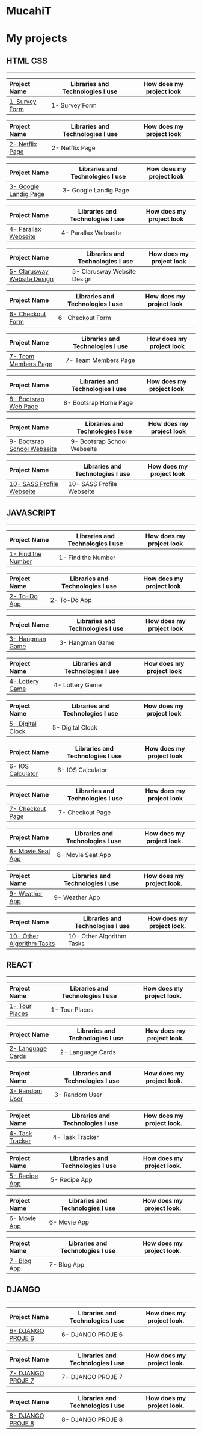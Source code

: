 # MucahiT

# My projects



## HTML CSS
<hr>

  Project Name       |Libraries and Technologies I use     |How does my project look  
:-------------------------|-------------------------|-------------------------
[1. Survey Form](https://mucahitkarakus.github.io/HTML_CSS_Survery-form/)| 1- Survey Form	 |


  Project Name       |Libraries and Technologies I use     |How does my project look
:-------------------------|-------------------------|-------------------------
[2- Netflix Page](https://mucahitkarakus.github.io/HTML_CSS_Netflix/)| 2- Netflix Page	 |


  Project Name       |Libraries and Technologies I use     |How does my project look  
:-------------------------|-------------------------|-------------------------
[3- Google Landig Page](https://mucahitkarakus.github.io/HTML_CSS_Google-Clone/)| 3- Google Landig Page 	 |


  Project Name       |Libraries and Technologies I use     |How does my project look  
:-------------------------|-------------------------|-------------------------
[4- Parallax Webseite](https://mucahitkarakus.github.io/HTML_CSS_Parallax/)| 4- Parallax Webseite		 |


  Project Name       |Libraries and Technologies I use     |How does my project look 
:-------------------------|-------------------------|-------------------------
[5- Clarusway Website Design](https://javascript-digital-clock-24akepg2y-muharremgem.vercel.app/)| 5- Clarusway Website Design		 |


  Project Name       |Libraries and Technologies I use     |How does my project look  
:-------------------------|-------------------------|-------------------------
[6- Checkout Form](https://mucahitkarakus.github.io/HTML_CSS_Check_out/)| 6- Checkout Form	 |


  Project Name       |Libraries and Technologies I use     |How does my project look  
:-------------------------|-------------------------|-------------------------
[7- Team Members Page](https://mucahitkarakus.github.io/HTML_CSS_Team_Members/)| 7- Team Members Page		 |


  Project Name       |Libraries and Technologies I use     |How does my project look 
:-------------------------|-------------------------|-------------------------
[8- Bootsrap Web Page](https://mucahitkarakus.github.io/Boostrap-Project/)| 8- Bootsrap Home Page		 |

  Project Name       |Libraries and Technologies I use     |How does my project look   
:-------------------------|-------------------------|-------------------------
[9- Bootsrap School Webseite](https://mucahitkarakus.github.io/Boostrap-Project-2/)| 9- Bootsrap School Webseite		 |

  Project Name       |Libraries and Technologies I use     |How does my project look 
:-------------------------|-------------------------|-------------------------
[10- SASS Profile Webseite](https://mucahitkarakus.github.io/HTML_CSS_Sass_project/)| 10- SASS Profile Webseite  |



## JAVASCRIPT
<hr>

  Project Name       |Libraries and Technologies I use     |How does my project look  
:-------------------------|-------------------------|-------------------------
[1- Find the Number](https://javascript-digital-clock-24akepg2y-muharremgem.vercel.app/)| 1- Find the Number	 	 |


  Project Name       |Libraries and Technologies I use     |How does my project look 
:-------------------------|-------------------------|-------------------------
[2- To-Do App](https://mucahitkarakus.github.io/To-do-List/)| 2- To-Do App		 |

  Project Name       |Libraries and Technologies I use     |How does my project look  
:-------------------------|-------------------------|-------------------------
[3- Hangman Game](https://html-css-js-calculator.vercel.app/)| 3- Hangman Game			 |


  Project Name       |Libraries and Technologies I use     |How does my project look
:-------------------------|-------------------------|-------------------------
[4- Lottery Game](https://javascript-digital-clock-24akepg2y-muharremgem.vercel.app/)| 4- Lottery Game 	 |

  Project Name       |Libraries and Technologies I use     |How does my project look
:-------------------------|-------------------------|-------------------------
[5- Digital Clock](https://www.muharremgem.com/)| 5- Digital Clock	 |

  Project Name       |Libraries and Technologies I use     |How does my project look  
:-------------------------|-------------------------|-------------------------
[6- IOS Calculator](https://html-css-js-calculator.vercel.app/)| 6- IOS Calculator		 |


  Project Name       |Libraries and Technologies I use     |How does my project look   
:-------------------------|-------------------------|-------------------------
[7- Checkout Page](https://javascript-digital-clock-24akepg2y-muharremgem.vercel.app/)| 7- Checkout Page	 	 |

  Project Name       |Libraries and Technologies I use     |How does my project look.   
:-------------------------|-------------------------|-------------------------
[8- Movie Seat App](https://www.muharremgem.com/)| 8- Movie Seat App		 |


  Project Name       |Libraries and Technologies I use     |How does my project look.  
:-------------------------|-------------------------|-------------------------
[9- Weather App](https://html-css-js-calculator.vercel.app/)| 9- Weather App		 |


  Project Name       |Libraries and Technologies I use     |How does my project look.   
:-------------------------|-------------------------|-------------------------
[10- Other Algorithm Tasks](https://javascript-digital-clock-24akepg2y-muharremgem.vercel.app/)| 10- Other Algorithm Tasks		 |


## REACT
<hr>

  Project Name       |Libraries and Technologies I use     |How does my project look.   
:-------------------------|-------------------------|-------------------------
[1- Tour Places	](https://www.muharremgem.com/)| 1- Tour Places	 |


  Project Name       |Libraries and Technologies I use     |How does my project look.  
:-------------------------|-------------------------|-------------------------
[2- Language Cards](https://graceful-parfait-2d207b.netlify.app/)| 2- Language Cards		 |


  Project Name       |Libraries and Technologies I use     |How does my project look.  
:-------------------------|-------------------------|-------------------------
[3- Random User](https://splendorous-donut-bcd48d.netlify.app/)| 3- Random User	 	 |

  Project Name       |Libraries and Technologies I use     |How does my project look.   
:-------------------------|-------------------------|-------------------------
[4- Task Tracker](https://task-tracker-chi.vercel.app)| 4- Task Tracker		 |



  Project Name       |Libraries and Technologies I use     |How does my project look. 
:-------------------------|-------------------------|-------------------------
[5- Recipe App](https://html-css-js-calculator.vercel.app/)| 5- Recipe App		 |


  Project Name       |Libraries and Technologies I use     |How does my project look.  
:-------------------------|-------------------------|-------------------------
[6- Movie App](https://javascript-digital-clock-24akepg2y-muharremgem.vercel.app/)| 6- Movie App		 |

  Project Name       |Libraries and Technologies I use     |How does my project look.  
:-------------------------|-------------------------|-------------------------
[7- Blog App](https://www.muharremgem.com/)| 7- Blog App	 |


## DJANGO
<hr>



  Project Name       |Libraries and Technologies I use     |How does my project look. 
:-------------------------|-------------------------|-------------------------
[6- DJANGO PROJE 6](https://javascript-digital-clock-24akepg2y-muharremgem.vercel.app/)| 6- DJANGO PROJE 6 	 |


  Project Name       |Libraries and Technologies I use     |How does my project look. 
:-------------------------|-------------------------|-------------------------
[7- DJANGO PROJE 7](https://html-css-js-calculator.vercel.app/)| 7- DJANGO PROJE 7	 |

  Project Name       |Libraries and Technologies I use     |How does my project look.   
:-------------------------|-------------------------|-------------------------
[8- DJANGO PROJE 8](https://javascript-digital-clock-24akepg2y-muharremgem.vercel.app/)| 8- DJANGO PROJE 8	 |
